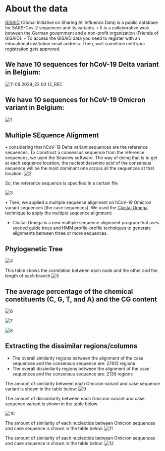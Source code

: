 # About the data 
[GISAID](https://gisaid.org/) (Global Initiative on Sharing All Influenza Data) is a public database for SARS-Cov-2
sequences and its variants.
◦ It is a collaborative work between the German government and a non-profit organization
(Friends of GISAID).
◦ To access the GISAID data you need to register with an educational institution email
address. Then, wait sometime until your registration gets approved.

## We have 10 sequences for hCoV-19 Delta variant in Belgium:

![11 06 2024_22 03 12_REC](https://github.com/GhofranMohamed/A-comparative-study-related-to-Delta-and-Omicron-variants-of-SARS-Cov-2-COVID-19-/assets/93389441/467171ab-d63d-45d2-872b-863a79e3f26c)

## We have 10 sequences for hCoV-19 Omicron variant in Belgium:

![1](https://github.com/GhofranMohamed/A-comparative-study-related-to-Delta-and-Omicron-variants-of-SARS-Cov-2-COVID-19-/assets/93389441/2f0c6278-a332-4ab4-a217-e473dbdacc37)

## Multiple SEquence Alignment 
•	considering that hCoV-19 Delta variant sequences are the reference sequences. To Construct a consensus sequence from the reference sequences, we used the Seaview software. The way of doing that is to get at each sequence location, the nucleotide/amino acid of the consensus sequence will be the most dominant one across all the sequences at that location.
![2](https://github.com/GhofranMohamed/A-comparative-study-related-to-Delta-and-Omicron-variants-of-SARS-Cov-2-COVID-19-/assets/93389441/552cd88b-9a7a-42d9-a267-cb53782b65da)

So, the reference sequence is specified in a certain file

![3](https://github.com/GhofranMohamed/A-comparative-study-related-to-Delta-and-Omicron-variants-of-SARS-Cov-2-COVID-19-/assets/93389441/122eccf2-53b6-4f80-855f-7ef873603852)

•	Then, we applied a multiple sequence alignment on hCoV-19 Omicron variant sequences (the case sequences).
We used the [Clustal Omega](https://www.ebi.ac.uk/jdispatcher/) technique to apply the multiple sequence alignment:
-	Clustal Omega is a new multiple sequence alignment program that uses seeded guide trees and HMM profile-profile techniques to generate alignments between three or more sequences.

## Phylogenetic Tree 
![4](https://github.com/GhofranMohamed/A-comparative-study-related-to-Delta-and-Omicron-variants-of-SARS-Cov-2-COVID-19-/assets/93389441/5619ca60-ae6e-4b42-a81c-af12d80f6dce)

This table shows the correlation between each node and the other and the length of each branch
![5](https://github.com/GhofranMohamed/A-comparative-study-related-to-Delta-and-Omicron-variants-of-SARS-Cov-2-COVID-19-/assets/93389441/1a948691-6b1b-47b5-ab4a-61b8627eebe6)

## The average percentage of the chemical constituents (C, G, T, and A) and the CG content
![6](https://github.com/GhofranMohamed/A-comparative-study-related-to-Delta-and-Omicron-variants-of-SARS-Cov-2-COVID-19-/assets/93389441/87cbc03b-4e55-46e9-be8a-0d33d98ac7b1)

![7](https://github.com/GhofranMohamed/A-comparative-study-related-to-Delta-and-Omicron-variants-of-SARS-Cov-2-COVID-19-/assets/93389441/0c9f3965-6cd1-4438-b16c-bb2aba9d1e09)

![8](https://github.com/GhofranMohamed/A-comparative-study-related-to-Delta-and-Omicron-variants-of-SARS-Cov-2-COVID-19-/assets/93389441/d6f99507-3639-4505-9e09-948a713e5543)

## Extracting the dissimilar regions/columns
- The overall similarity regions between the alignment of the case 
sequences and the consensus sequence are: 27612 regions 
 - The overall dissimilarity regions between the alignment of the case 
sequences and the consensus sequence are:  2139 regions

The amount of similarity between each Omicron variant and case sequence variant is shown in the table 
below:
![9](https://github.com/GhofranMohamed/A-comparative-study-related-to-Delta-and-Omicron-variants-of-SARS-Cov-2-COVID-19-/assets/93389441/ec702ccb-19c4-405a-aa60-c92d264fd7ef)

The amount of dissimilarity between each Omicron variant and case sequence variant is shown in the 
table below:

![10](https://github.com/GhofranMohamed/A-comparative-study-related-to-Delta-and-Omicron-variants-of-SARS-Cov-2-COVID-19-/assets/93389441/0a8abe82-7e31-4678-aabe-33ef5264c8ba)

The amount of similarity of each nucleotide between Omicron sequences and case sequence is shown in 
the table below:
![11](https://github.com/GhofranMohamed/A-comparative-study-related-to-Delta-and-Omicron-variants-of-SARS-Cov-2-COVID-19-/assets/93389441/462519db-76a8-4ee1-bc56-725d4e092918)

The amount of similarity of each nucleotide between Omicron sequences and case sequence is shown in 
the table below: 
![12](https://github.com/GhofranMohamed/A-comparative-study-related-to-Delta-and-Omicron-variants-of-SARS-Cov-2-COVID-19-/assets/93389441/347d4a5b-1506-467d-a971-560702962261)

